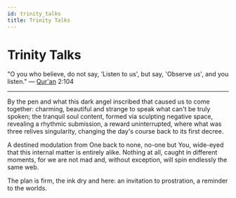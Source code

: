 ```yaml
---
id: trinity_talks
title: Trinity Talks
---
```


# Trinity Talks

"O you who believe, do not say, 'Listen to us', but say, 'Observe us', and you listen." — [Qur'an](https://quran.com/68) 2:104

---

By the pen
and what this dark angel inscribed
that caused us to come together:
charming, beautiful and strange
to speak what can't be truly spoken;
the tranquil soul content, formed 
via sculpting negative space, 
revealing a rhythmic submission, 
a reward uninterrupted, 
where what was three relives 
singularity,
changing the day's course
back to its first decree. 

A destined modulation from One
back to none, no-one
but You, wide-eyed
that this internal matter
is entirely alike. 
Nothing at all, caught
in different moments,
for we are not mad
and, without exception, 
will spin endlessly the same web.

The plan is firm, the ink dry
and here: an invitation to prostration,
a reminder to the worlds. 